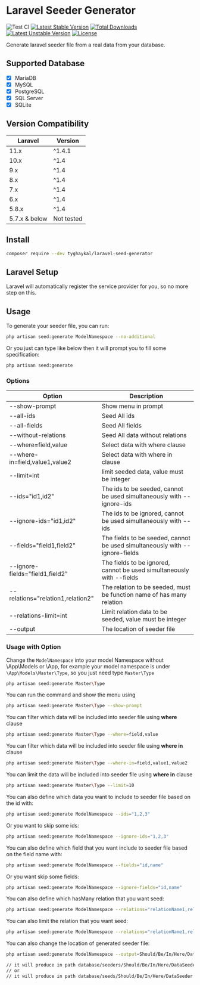 # Laravel Seeder Generator

![Test CI](https://github.com/tyghaykal/laravel-seeder-generator/actions/workflows/test.yml/badge.svg?branch=main)
[![Latest Stable Version](http://poser.pugx.org/tyghaykal/laravel-seed-generator/v)](https://packagist.org/packages/tyghaykal/laravel-seed-generator) [![Total Downloads](http://poser.pugx.org/tyghaykal/laravel-seed-generator/downloads)](https://packagist.org/packages/tyghaykal/laravel-seed-generator) [![Latest Unstable Version](http://poser.pugx.org/tyghaykal/laravel-seed-generator/v/unstable)](https://packagist.org/packages/tyghaykal/laravel-seed-generator) [![License](http://poser.pugx.org/tyghaykal/laravel-seed-generator/license)](https://packagist.org/packages/tyghaykal/laravel-seed-generator)

Generate laravel seeder file from a real data from your database.

## Supported Database

-   [x] MariaDB
-   [x] MySQL
-   [x] PostgreSQL
-   [x] SQL Server
-   [x] SQLite

## Version Compatibility

| Laravel       | Version    |
| ------------- | ---------- |
| 11.x          | ^1.4.1     |
| 10.x          | ^1.4       |
| 9.x           | ^1.4       |
| 8.x           | ^1.4       |
| 7.x           | ^1.4       |
| 6.x           | ^1.4       |
| 5.8.x         | ^1.4       |
| 5.7.x & below | Not tested |

## Install

```bash
composer require --dev tyghaykal/laravel-seed-generator
```

## Laravel Setup

Laravel will automatically register the service provider for you, so no more step on this.

## Usage

To generate your seeder file, you can run:

```bash
php artisan seed:generate ModelNamespace --no-additional
```

Or you just can type like below then it will prompt you to fill some specification:

```bash
php artisan seed:generate
```

### Options

| Option                            | Description                                                                 |
| --------------------------------- | --------------------------------------------------------------------------- |
| --show-prompt                     | Show menu in prompt                                                         |
| --all-ids                         | Seed All ids                                                                |
| --all-fields                      | Seed All fields                                                             |
| --without-relations               | Seed All data without relations                                             |
| --where=field,value               | Select data with where clause                                               |
| --where-in=field,value1,value2    | Select data with where in clause                                            |
| --limit=int                       | limit seeded data, value must be integer                                    |
| --ids="id1,id2"                   | The ids to be seeded, cannot be used simultaneously with --ignore-ids       |
| --ignore-ids="id1,id2"            | The ids to be ignored, cannot be used simultaneously with --ids             |
| --fields="field1,field2"          | The fields to be seeded, cannot be used simultaneously with --ignore-fields |
| --ignore-fields="field1,field2"   | The fields to be ignored, cannot be used simultaneously with --fields       |
| --relations="relation1,relation2" | The relation to be seeded, must be function name of has many relation       |
| --relations-limit=int             | Limit relation data to be seeded, value must be integer                     |
| --output                          | The location of seeder file                                                 |

### Usage with Option

Change the `ModelNamespace` into your model Namespace without \App\Models or \App, for example your model namespace is under `\App\Models\Master\Type`, so you just need type `Master\Type`

```bash
php artisan seed:generate Master\Type
```

You can run the command and show the menu using

```bash
php artisan seed:generate Master\Type --show-prompt
```

You can filter which data will be included into seeder file using **where** clause

```bash
php artisan seed:generate Master\Type --where=field,value
```

You can filter which data will be included into seeder file using **where in** clause

```bash
php artisan seed:generate Master\Type --where-in=field,value1,value2
```

You can limit the data will be included into seeder file using **where in** clause

```bash
php artisan seed:generate Master\Type --limit=10
```

You can also define which data you want to include to seeder file based on the id with:

```bash
php artisan seed:generate ModelNamespace --ids="1,2,3"
```

Or you want to skip some ids:

```bash
php artisan seed:generate ModelNamespace --ignore-ids="1,2,3"
```

You can also define which field that you want include to seeder file based on the field name with:

```bash
php artisan seed:generate ModelNamespace --fields="id,name"
```

Or you want skip some fields:

```bash
php artisan seed:generate ModelNamespace --ignore-fields="id,name"
```

You can also define which hasMany relation that you want seed:

```bash
php artisan seed:generate ModelNamespace --relations="relationName1,relationName2"
```

You can also limit the relation that you want seed:

```bash
php artisan seed:generate ModelNamespace --relations="relationName1,relationName2" --relations-limit=10
```

You can also change the location of generated seeder file:

```bash
php artisan seed:generate ModelNamespace --output=Should/Be/In/Here/Data

// it will produce in path database/seeders/Should/Be/In/Here/DataSeeder
// or
// it will produce in path database/seeds/Should/Be/In/Here/DataSeeder
```
